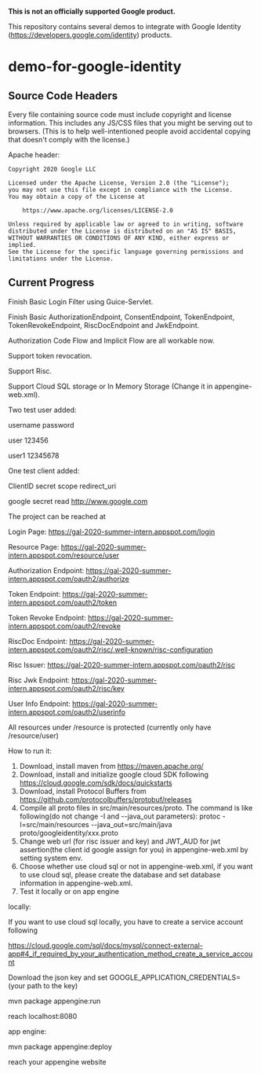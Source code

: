 **This is not an officially supported Google product.**

This repository contains several demos to integrate with Google Identity
(https://developers.google.com/identity) products.

# demo-for-google-identity

## Source Code Headers

Every file containing source code must include copyright and license
information. This includes any JS/CSS files that you might be serving out to
browsers. (This is to help well-intentioned people avoid accidental copying that
doesn't comply with the license.)

Apache header:

    Copyright 2020 Google LLC

    Licensed under the Apache License, Version 2.0 (the "License");
    you may not use this file except in compliance with the License.
    You may obtain a copy of the License at

        https://www.apache.org/licenses/LICENSE-2.0

    Unless required by applicable law or agreed to in writing, software
    distributed under the License is distributed on an "AS IS" BASIS,
    WITHOUT WARRANTIES OR CONDITIONS OF ANY KIND, either express or implied.
    See the License for the specific language governing permissions and
    limitations under the License.

## Current Progress

Finish Basic Login Filter using Guice-Servlet.

Finish Basic AuthorizationEndpoint, ConsentEndpoint, TokenEndpoint, TokenRevokeEndpoint, RiscDocEndpoint and JwkEndpoint.

Authorization Code Flow and Implicit Flow are all workable now.

Support token revocation.

Support Risc.

Support Cloud SQL storage or In Memory Storage (Change it in appengine-web.xml).

Two test user added:
 
username	password 
 
user		123456 
 
user1 		12345678 

One test client added:
 
ClientID	secret      scope      redirect_uri 

google		secret       read     http://www.google.com  

The project can be reached at

Login Page: https://gal-2020-summer-intern.appspot.com/login

Resource Page: https://gal-2020-summer-intern.appspot.com/resource/user

Authorization Endpoint: https://gal-2020-summer-intern.appspot.com/oauth2/authorize

Token Endpoint: https://gal-2020-summer-intern.appspot.com/oauth2/token

Token Revoke Endpoint: https://gal-2020-summer-intern.appspot.com/oauth2/revoke

RiscDoc Endpoint: https://gal-2020-summer-intern.appspot.com/oauth2/risc/.well-known/risc-configuration

Risc Issuer: https://gal-2020-summer-intern.appspot.com/oauth2/risc

Risc Jwk Endpoint: https://gal-2020-summer-intern.appspot.com/oauth2/risc/key

User Info Endpoint: https://gal-2020-summer-intern.appspot.com/oauth2/userinfo

All resources under /resource is protected (currently only have /resource/user)

How to run it:
1. Download, install maven from https://maven.apache.org/
2. Download, install and initialize google cloud SDK following https://cloud.google.com/sdk/docs/quickstarts
3. Download, install Protocol Buffers from https://github.com/protocolbuffers/protobuf/releases
4. Compile all proto files in src/main/resources/proto. The command is like following(do not change -I and --java_out parameters):
    protoc -I=src/main/resources --java_out=src/main/java proto/googleidentity/xxx.proto
5. Change web url (for risc issuer and key) and JWT_AUD for jwt assertion(the client id google assign for you) in appengine-web.xml by setting system env.
6. Choose whether use cloud sql or not in appengine-web.xml, if you want to use cloud sql, please create the database and  set database information in appengine-web.xml.
7. Test it locally or on app engine

locally:

If you want to use cloud sql locally, you have to create a service account following

https://cloud.google.com/sql/docs/mysql/connect-external-app#4_if_required_by_your_authentication_method_create_a_service_account

Download the json key and set GOOGLE_APPLICATION_CREDENTIALS=(your path to the key) 

mvn package appengine:run

reach localhost:8080

app engine:

mvn package appengine:deploy 

reach your appengine website

